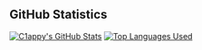 ## GitHub Statistics
[![C1appy's GitHub Stats](https://github-readme-stats.vercel.app/api?username=C1appy&include_all_commits=true&show_icons=true&theme=dracula)](https://github.com/anuraghazra/github-readme-stats)
[![Top Languages Used](https://github-readme-stats.vercel.app/api/top-langs/?username=C1appy&card_height=195&theme=dracula)](https://github.com/anuraghazra/github-readme-stats)
